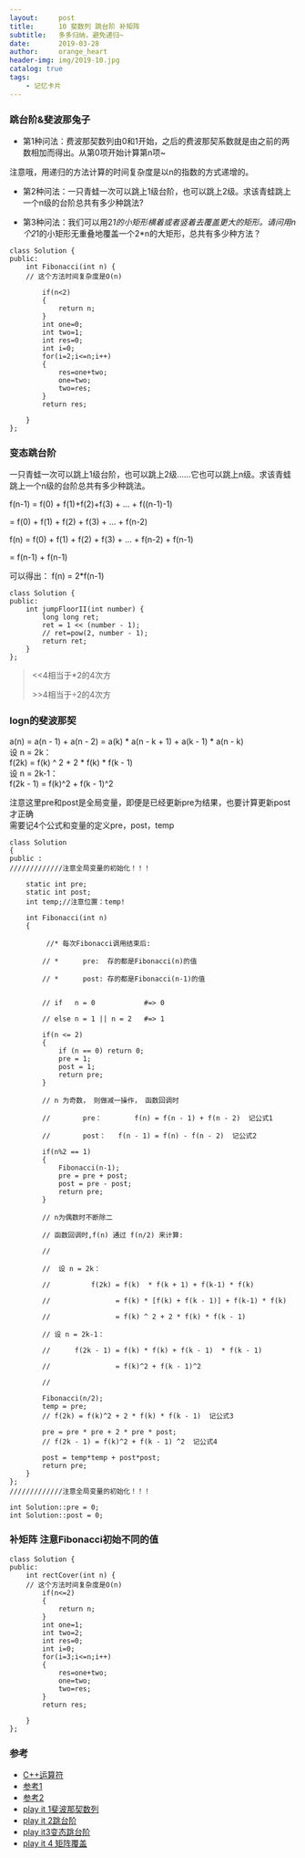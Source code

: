 ```yaml
---
layout:     post
title:      10 斐数列 跳台阶 补矩阵
subtitle:   多多归纳，避免递归~
date:       2019-03-28
author:     orange_heart
header-img: img/2019-10.jpg
catalog: true
tags:
    - 记忆卡片
---
```


### 跳台阶&斐波那兔子

- 第1种问法：费波那契数列由0和1开始，之后的费波那契系数就是由之前的两数相加而得出。从第0项开始计算第n项~

注意哦，用递归的方法计算的时间复杂度是以n的指数的方式递增的。

- 第2种问法：一只青蛙一次可以跳上1级台阶，也可以跳上2级。求该青蛙跳上一个n级的台阶总共有多少种跳法?  

- 第3种问法：我们可以用2*1的小矩形横着或者竖着去覆盖更大的矩形。请问用n个2*1的小矩形无重叠地覆盖一个2*n的大矩形，总共有多少种方法？


```objc
class Solution {
public:
    int Fibonacci(int n) {  
    // 这个方法时间复杂度是O(n)
    
        if(n<2)
        {
            return n;
        }
        int one=0;
        int two=1;
        int res=0;
        int i=0;
        for(i=2;i<=n;i++)
        {
            res=one+two;
            one=two;
            two=res;
        }
        return res;

    }
};
```

### 变态跳台阶
一只青蛙一次可以跳上1级台阶，也可以跳上2级……它也可以跳上n级。求该青蛙跳上一个n级的台阶总共有多少种跳法。

 f(n-1) = f(0) + f(1)+f(2)+f(3) + ... + f((n-1)-1) 
 
   = f(0) + f(1) + f(2) + f(3) + ... + f(n-2) 
 
 f(n) = f(0) + f(1) + f(2) + f(3) + ... + f(n-2) + f(n-1) 
 
   = f(n-1) + f(n-1) 
 
 可以得出： f(n) = 2*f(n-1)

```objc
class Solution {
public:
    int jumpFloorII(int number) {
        long long ret;
		ret = 1 << (number - 1);  
		// ret=pow(2, number - 1);
        return ret;
    }
};
```
> &lt;&lt;4相当于*2的4次方
>
> &gt;&gt;4相当于÷2的4次方

### logn的斐波那契

a(n) = a(n - 1) + a(n - 2) =  a(k) * a(n - k + 1) + a(k - 1) * a(n - k)   
设 n = 2k：   
f(2k) = f(k) ^ 2 + 2 * f(k) * f(k - 1) 	  
设 n = 2k-1： 	  
f(2k - 1) = f(k)^2 + f(k - 1)^2   


注意这里pre和post是全局变量，即便是已经更新pre为结果，也要计算更新post才正确  
需要记4个公式和变量的定义pre，post，temp

```objc
class Solution
{
public :  
/////////////注意全局变量的初始化！！！

    static int pre;
    static int post;
    int temp;//注意位置：temp!
    
    int Fibonacci(int n)
    {  
	
         //* 每次Fibonacci调用结束后:  
	 
        // *      pre:  存的都是Fibonacci(n)的值  
	 
        // *      post: 存的都是Fibonacci(n-1)的值  
	 
	 
        // if   n = 0            #=> 0
	
        // else n = 1 || n = 2   #=> 1
	
        if(n <= 2)
        {
            if (n == 0) return 0;
            pre = 1;
            post = 1;
            return pre;
        }
  
        // n 为奇数， 则做减一操作， 函数回调时 
	
        //        pre：        f(n) = f(n - 1) + f(n - 2)  记公式1  
	
        //        post：   f(n - 1) = f(n) - f(n - 2)  记公式2  
	
        if(n%2 == 1)
        {
            Fibonacci(n-1);
            pre = pre + post;
            post = pre - post;
            return pre;
        }
  
        // n为偶数时不断除二
	
        // 函数回调时,f(n) 通过 f(n/2) 来计算:
	
        //
	
        //  设 n = 2k：
	
        //          f(2k) = f(k)  * f(k + 1) + f(k-1) * f(k)
	
        //                = f(k) * [f(k) + f(k - 1)] + f(k-1) * f(k)
	
        //                = f(k) ^ 2 + 2 * f(k) * f(k - 1)
	
        // 设 n = 2k-1：
	
        //      f(2k - 1) = f(k) * f(k) + f(k - 1)  * f(k - 1)
	
        //                = f(k)^2 + f(k - 1)^2
	
        //
	
        Fibonacci(n/2);
        temp = pre;  
        // f(2k) = f(k)^2 + 2 * f(k) * f(k - 1)  记公式3  
	
        pre = pre * pre + 2 * pre * post;  
        // f(2k - 1) = f(k)^2 + f(k - 1) ^2  记公式4  
	
        post = temp*temp + post*post;
        return pre;
    }
};  
/////////////注意全局变量的初始化！！！

int Solution::pre = 0;
int Solution::post = 0;
```
### 补矩阵 注意Fibonacci初始不同的值

```objc
class Solution {
public:
    int rectCover(int n) {  
    // 这个方法时间复杂度是O(n)     
        if(n<=2)
        {
            return n;
        }
        int one=1;
        int two=2;
        int res=0;
        int i=0;
        for(i=3;i<=n;i++)
        {
            res=one+two;
            one=two;
            two=res;
        }
        return res;

    }
};
```

### 参考

- [C++运算符](http://www.runoob.com/cplusplus/cpp-operators.html)
- [参考1](https://github.com/zhedahht/CodingInterviewChinese2)
- [参考2](https://github.com/gatieme/CodingInterviews)
- [play it 1斐波那契数列](https://www.nowcoder.com/practice/c6c7742f5ba7442aada113136ddea0c3?tpId=13&tqId=11160&rp=1&ru=%2Fta%2Fcoding-interviews&qru=%2Fta%2Fcoding-interviews%2Fquestion-rankingg&tPage=1)
- [play it 2跳台阶](https://www.nowcoder.com/practice/8c82a5b80378478f9484d87d1c5f12a4?tpId=13&tqId=11161&rp=1&ru=%2Fta%2Fcoding-interviews&qru=%2Fta%2Fcoding-interviews%2Fquestion-rankingg&tPage=1)
- [play it3变态跳台阶](https://www.nowcoder.com/practice/22243d016f6b47f2a6928b4313c85387?tpId=13&tqId=11162&rp=1&ru=%2Fta%2Fcoding-interviews&qru=%2Fta%2Fcoding-interviews%2Fquestion-rankingg&tPage=1)
- [play it 4 矩阵覆盖](https://www.nowcoder.com/practice/72a5a919508a4251859fb2cfb987a0e6?tpId=13&tqId=11163&rp=1&ru=%2Fta%2Fcoding-interviews&qru=%2Fta%2Fcoding-interviews%2Fquestion-rankingg&tPage=1)
<!--stackedit_data:
eyJoaXN0b3J5IjpbMTg0ODg3NDY2NCwxMzA3Nzg5NDExLDEzND
M2OTAwODYsMTkxNjY5MzcxMiw2OTUyMTgyOTRdfQ==
-->